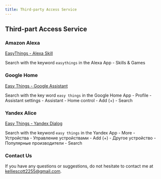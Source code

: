 ```yaml
---
title: Third-party Access Service
---
```


## Third-part Access Service

### Amazon Alexa

[EasyThings - Alexa Skill](https://www.amazon.com/dp/B085RZNF1B/?ref-suffix=ss_copy)

Search with the keyword `easythings` in the Alexa App - Skills & Games

### Google Home

[Easy Things - Google Assistant](https://assistant.google.com/services/a/uid/000000601a9b6471?hl=en&source=web)

Search with the key word `easy things` in the Google Home App - Profile - Assistant settings - Assistant - Home control - Add (+) - Search

### Yandex Alice

[Easy Things - Yandex Dialog](https://dialogs.yandex.ru/store/skills/eca3fcb6-easythings)

Search with the keyword `easy things` in the Yandex App - More - Устройства - Управление устройствами - Add (+) - Другое устройство - Популярные производители - Search

### Contact Us

If you have any questions or suggestions, do not hesitate to contact me at kelliescott2255@gmail.com.

